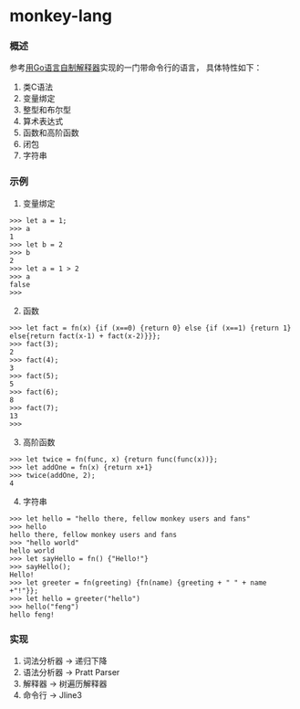 # monkey-lang

### 概述
参考[用Go语言自制解释器](https://book.douban.com/subject/35909085/)实现的一门带命令行的语言， 具体特性如下：
1. 类C语法
2. 变量绑定
3. 整型和布尔型
4. 算术表达式
5. 函数和高阶函数
6. 闭包
7. 字符串

### 示例
1. 变量绑定
```shell
>>> let a = 1;
>>> a
1
>>> let b = 2
>>> b
2
>>> let a = 1 > 2
>>> a
false
>>> 
```
2. 函数
```shell
>>> let fact = fn(x) {if (x==0) {return 0} else {if (x==1) {return 1} else{return fact(x-1) + fact(x-2)}}};
>>> fact(3);
2
>>> fact(4);
3
>>> fact(5);
5
>>> fact(6);
8
>>> fact(7);
13
>>> 
```
3. 高阶函数
```shell
>>> let twice = fn(func, x) {return func(func(x))};
>>> let addOne = fn(x) {return x+1}
>>> twice(addOne, 2);
4
```
4. 字符串
```shell
>>> let hello = "hello there, fellow monkey users and fans"
>>> hello
hello there, fellow monkey users and fans
>>> "hello world"
hello world
>>> let sayHello = fn() {"Hello!"}
>>> sayHello();
Hello!
>>> let greeter = fn(greeting) {fn(name) {greeting + " " + name +"!"}};
>>> let hello = greeter("hello")
>>> hello("feng")
hello feng!
```

### 实现
1. 词法分析器 -> 递归下降
2. 语法分析器 -> Pratt Parser
3. 解释器 -> 树遍历解释器
4. 命令行 -> Jline3